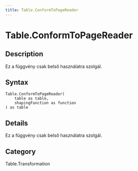 ```yaml
---
title: Table.ConformToPageReader
---
```


# Table.ConformToPageReader


## Description

Ez a függvény csak belső használatra szolgál.


## Syntax

```powerquery
Table.ConformToPageReader(
    table as table,
    shapingFunction as function
) as table
```


## Details

Ez a függvény csak belső használatra szolgál.



## Category
Table.Transformation
